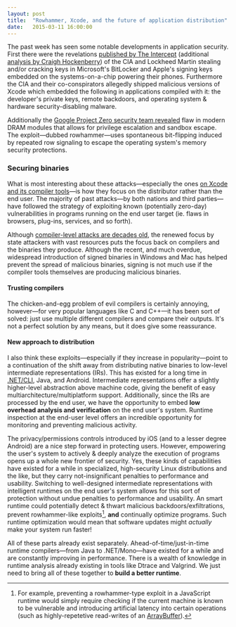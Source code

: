 ```yaml
---
layout: post
title:  "Rowhammer, Xcode, and the future of application distribution"
date:   2015-03-11 16:00:00
---
```


The past week has seen some notable developments in application security. First there were the revelations [published by The Intercept](https://firstlook.org/theintercept/2015/03/10/ispy-cia-campaign-steal-apples-secrets/) (additional [analysis by Craigh Hockenberry](http://furbo.org/2015/03/10/xcode-compromised/)) of the CIA and Lockheed Martin stealing and/or cracking keys in Microsoft's BitLocker and Apple's signing keys embedded on the systems-on-a-chip powering their phones. Furthermore the CIA and their co-conspirators allegedly shipped malicious versions of Xcode which embedded the following in applications compiled with it: the developer's private keys, remote backdoors, and operating system & hardware security-disabling malware.

Additionally the [Google Project Zero security team revealed](http://googleprojectzero.blogspot.com/2015/03/exploiting-dram-rowhammer-bug-to-gain.html) flaw in modern DRAM modules that allows for privilege escalation and sandbox escape. The exploit&mdash;dubbed rowhammer&mdash;uses spontaneous bit-flipping induced by repeated row signaling to escape the operating system's memory security protections.

### Securing binaries

What is most interesting about these attacks&mdash;especially the ones [on Xcode and its compiler tools](http://furbo.org/2015/03/10/xcode-compromised/)&mdash;is how they focus on the distributor rather than the end user. The majority of past attacks&mdash;by both nations and third parties&mdash;have followed the strategy of exploiting known (potentially zero-day) vulnerabilities in programs running on the end user target (ie. flaws in browsers, plug-ins, services, and so forth).

Although [compiler-level attacks are decades old](https://www.schneier.com/blog/archives/2006/01/countering_trus.html), the renewed focus by state attackers with vast resources puts the focus back on compilers and the binaries they produce. Although the recent, and much overdue, widespread introduction of signed binaries in Windows and Mac has helped prevent the spread of malicious binaries, signing is not much use if the compiler tools themselves are producing malicious binaries.

#### Trusting compilers

The chicken-and-egg problem of evil compilers is certainly annoying, however&mdash;for very popular languages like C and C++&mdash;it has been sort of solved: just use multiple different compilers and compare their outputs. It's not a perfect solution by any means, but it does give some reassurance.

#### New approach to distribution

I also think these exploits&mdash;especially if they increase in popularity&mdash;point to a continuation of the shift away from distributing native binaries to low-level intermediate representations (IRs). This has existed for a long time in [.NET/CLI](http://en.wikipedia.org/wiki/Common_Intermediate_Language), Java, and Android. Intermediate representations offer a slightly higher-level abstraction above machine code, giving the benefit of easy multiarchitecture/multiplatform support. Additionally, since the IRs are processed by the end user, we have the opportunity to embed **low overhead analysis and verification** on the end user's system. Runtime inspection at the end-user level offers an incredible opportunity for monitoring and preventing malicious activity.

The privacy/permissions controls introduced by iOS (and to a lesser degree Android) are a nice step forward in protecting users. However, empowering the user's system to actively & deeply analyze the execution of programs opens up a whole new frontier of security. Yes, these kinds of capabilities have existed for a while in specialized, high-security Linux distributions and the like, but they carry not-insignificant penalties to performance and usability. Switching to well-designed intermediate representations with intelligent runtimes on the end user's system allows for this sort of protection without undue penalties to performance and usability. An smart runtime could potentially detect & thwart malicious backdoors/exfiltrations, prevent rowhammer-like exploits[^1], **and** continually optimize programs. Such runtime optimization would mean that software updates might *actually* make your system run faster!

All of these parts already exist separately. Ahead-of-time/just-in-time runtime compilers&mdash;from Java to .NET/Mono&mdash;have existed for a while and are constantly improving in performance. There is a wealth of knowledge in runtime analysis already existing in tools like Dtrace and Valgrind. We just need to bring all of these together to **build a better runtime**.

[^1]: For example, preventing a rowhammer-type exploit in a JavaScript runtime would simply require checking if the current machine is known to be vulnerable and introducing artificial latency into certain operations (such as highly-repetetive read-writes of an [ArrayBuffer](https://developer.mozilla.org/en-US/docs/Web/JavaScript/Reference/Global_Objects/ArrayBuffer)).
